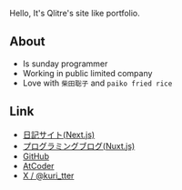 Hello, It's Qlitre's site like portfolio.
## About

* Is sunday programmer
* Working in public limited company
* Love with `柴田聡子` and `paiko fried rice`

## Link

* [日記サイト(Next.js)](https://www.qlitre-dialy.ink/)
* [プログラミングブログ(Nuxt.js)](https://qlitre-weblog.com/)
* [GitHub](https://github.com/qlitre)
* [AtCoder](https://atcoder.jp/users/Qlitre)
* [X / @kuri_tter](https://twitter.com/kuri_tter)